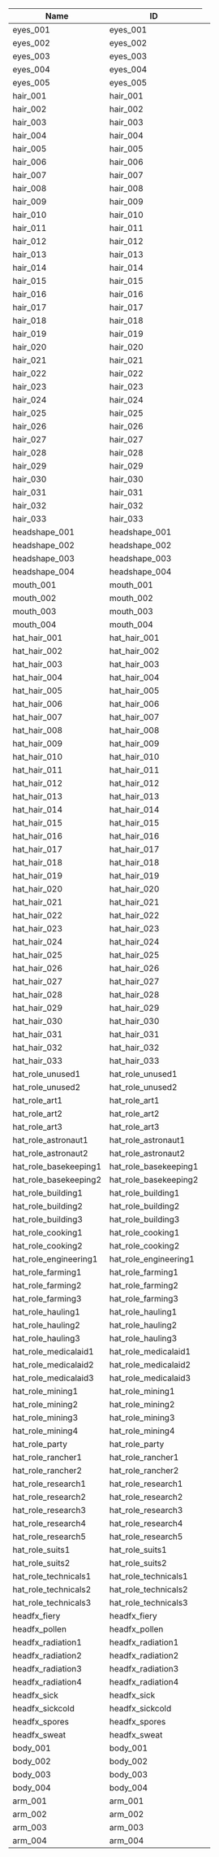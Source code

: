 <table>
    <thead>
        <th data-sort-default>Name</th>
        <th>ID</th>
    </thead>
        <tr>
            <td>eyes_001</td>
            <td>eyes_001</td>
            <td></td>
        </tr>
        <tr>
            <td>eyes_002</td>
            <td>eyes_002</td>
            <td></td>
        </tr>
        <tr>
            <td>eyes_003</td>
            <td>eyes_003</td>
            <td></td>
        </tr>
        <tr>
            <td>eyes_004</td>
            <td>eyes_004</td>
            <td></td>
        </tr>
        <tr>
            <td>eyes_005</td>
            <td>eyes_005</td>
            <td></td>
        </tr>
        <tr>
            <td>hair_001</td>
            <td>hair_001</td>
            <td></td>
        </tr>
        <tr>
            <td>hair_002</td>
            <td>hair_002</td>
            <td></td>
        </tr>
        <tr>
            <td>hair_003</td>
            <td>hair_003</td>
            <td></td>
        </tr>
        <tr>
            <td>hair_004</td>
            <td>hair_004</td>
            <td></td>
        </tr>
        <tr>
            <td>hair_005</td>
            <td>hair_005</td>
            <td></td>
        </tr>
        <tr>
            <td>hair_006</td>
            <td>hair_006</td>
            <td></td>
        </tr>
        <tr>
            <td>hair_007</td>
            <td>hair_007</td>
            <td></td>
        </tr>
        <tr>
            <td>hair_008</td>
            <td>hair_008</td>
            <td></td>
        </tr>
        <tr>
            <td>hair_009</td>
            <td>hair_009</td>
            <td></td>
        </tr>
        <tr>
            <td>hair_010</td>
            <td>hair_010</td>
            <td></td>
        </tr>
        <tr>
            <td>hair_011</td>
            <td>hair_011</td>
            <td></td>
        </tr>
        <tr>
            <td>hair_012</td>
            <td>hair_012</td>
            <td></td>
        </tr>
        <tr>
            <td>hair_013</td>
            <td>hair_013</td>
            <td></td>
        </tr>
        <tr>
            <td>hair_014</td>
            <td>hair_014</td>
            <td></td>
        </tr>
        <tr>
            <td>hair_015</td>
            <td>hair_015</td>
            <td></td>
        </tr>
        <tr>
            <td>hair_016</td>
            <td>hair_016</td>
            <td></td>
        </tr>
        <tr>
            <td>hair_017</td>
            <td>hair_017</td>
            <td></td>
        </tr>
        <tr>
            <td>hair_018</td>
            <td>hair_018</td>
            <td></td>
        </tr>
        <tr>
            <td>hair_019</td>
            <td>hair_019</td>
            <td></td>
        </tr>
        <tr>
            <td>hair_020</td>
            <td>hair_020</td>
            <td></td>
        </tr>
        <tr>
            <td>hair_021</td>
            <td>hair_021</td>
            <td></td>
        </tr>
        <tr>
            <td>hair_022</td>
            <td>hair_022</td>
            <td></td>
        </tr>
        <tr>
            <td>hair_023</td>
            <td>hair_023</td>
            <td></td>
        </tr>
        <tr>
            <td>hair_024</td>
            <td>hair_024</td>
            <td></td>
        </tr>
        <tr>
            <td>hair_025</td>
            <td>hair_025</td>
            <td></td>
        </tr>
        <tr>
            <td>hair_026</td>
            <td>hair_026</td>
            <td></td>
        </tr>
        <tr>
            <td>hair_027</td>
            <td>hair_027</td>
            <td></td>
        </tr>
        <tr>
            <td>hair_028</td>
            <td>hair_028</td>
            <td></td>
        </tr>
        <tr>
            <td>hair_029</td>
            <td>hair_029</td>
            <td></td>
        </tr>
        <tr>
            <td>hair_030</td>
            <td>hair_030</td>
            <td></td>
        </tr>
        <tr>
            <td>hair_031</td>
            <td>hair_031</td>
            <td></td>
        </tr>
        <tr>
            <td>hair_032</td>
            <td>hair_032</td>
            <td></td>
        </tr>
        <tr>
            <td>hair_033</td>
            <td>hair_033</td>
            <td></td>
        </tr>
        <tr>
            <td>headshape_001</td>
            <td>headshape_001</td>
            <td></td>
        </tr>
        <tr>
            <td>headshape_002</td>
            <td>headshape_002</td>
            <td></td>
        </tr>
        <tr>
            <td>headshape_003</td>
            <td>headshape_003</td>
            <td></td>
        </tr>
        <tr>
            <td>headshape_004</td>
            <td>headshape_004</td>
            <td></td>
        </tr>
        <tr>
            <td>mouth_001</td>
            <td>mouth_001</td>
            <td></td>
        </tr>
        <tr>
            <td>mouth_002</td>
            <td>mouth_002</td>
            <td></td>
        </tr>
        <tr>
            <td>mouth_003</td>
            <td>mouth_003</td>
            <td></td>
        </tr>
        <tr>
            <td>mouth_004</td>
            <td>mouth_004</td>
            <td></td>
        </tr>
        <tr>
            <td>hat_hair_001</td>
            <td>hat_hair_001</td>
            <td></td>
        </tr>
        <tr>
            <td>hat_hair_002</td>
            <td>hat_hair_002</td>
            <td></td>
        </tr>
        <tr>
            <td>hat_hair_003</td>
            <td>hat_hair_003</td>
            <td></td>
        </tr>
        <tr>
            <td>hat_hair_004</td>
            <td>hat_hair_004</td>
            <td></td>
        </tr>
        <tr>
            <td>hat_hair_005</td>
            <td>hat_hair_005</td>
            <td></td>
        </tr>
        <tr>
            <td>hat_hair_006</td>
            <td>hat_hair_006</td>
            <td></td>
        </tr>
        <tr>
            <td>hat_hair_007</td>
            <td>hat_hair_007</td>
            <td></td>
        </tr>
        <tr>
            <td>hat_hair_008</td>
            <td>hat_hair_008</td>
            <td></td>
        </tr>
        <tr>
            <td>hat_hair_009</td>
            <td>hat_hair_009</td>
            <td></td>
        </tr>
        <tr>
            <td>hat_hair_010</td>
            <td>hat_hair_010</td>
            <td></td>
        </tr>
        <tr>
            <td>hat_hair_011</td>
            <td>hat_hair_011</td>
            <td></td>
        </tr>
        <tr>
            <td>hat_hair_012</td>
            <td>hat_hair_012</td>
            <td></td>
        </tr>
        <tr>
            <td>hat_hair_013</td>
            <td>hat_hair_013</td>
            <td></td>
        </tr>
        <tr>
            <td>hat_hair_014</td>
            <td>hat_hair_014</td>
            <td></td>
        </tr>
        <tr>
            <td>hat_hair_015</td>
            <td>hat_hair_015</td>
            <td></td>
        </tr>
        <tr>
            <td>hat_hair_016</td>
            <td>hat_hair_016</td>
            <td></td>
        </tr>
        <tr>
            <td>hat_hair_017</td>
            <td>hat_hair_017</td>
            <td></td>
        </tr>
        <tr>
            <td>hat_hair_018</td>
            <td>hat_hair_018</td>
            <td></td>
        </tr>
        <tr>
            <td>hat_hair_019</td>
            <td>hat_hair_019</td>
            <td></td>
        </tr>
        <tr>
            <td>hat_hair_020</td>
            <td>hat_hair_020</td>
            <td></td>
        </tr>
        <tr>
            <td>hat_hair_021</td>
            <td>hat_hair_021</td>
            <td></td>
        </tr>
        <tr>
            <td>hat_hair_022</td>
            <td>hat_hair_022</td>
            <td></td>
        </tr>
        <tr>
            <td>hat_hair_023</td>
            <td>hat_hair_023</td>
            <td></td>
        </tr>
        <tr>
            <td>hat_hair_024</td>
            <td>hat_hair_024</td>
            <td></td>
        </tr>
        <tr>
            <td>hat_hair_025</td>
            <td>hat_hair_025</td>
            <td></td>
        </tr>
        <tr>
            <td>hat_hair_026</td>
            <td>hat_hair_026</td>
            <td></td>
        </tr>
        <tr>
            <td>hat_hair_027</td>
            <td>hat_hair_027</td>
            <td></td>
        </tr>
        <tr>
            <td>hat_hair_028</td>
            <td>hat_hair_028</td>
            <td></td>
        </tr>
        <tr>
            <td>hat_hair_029</td>
            <td>hat_hair_029</td>
            <td></td>
        </tr>
        <tr>
            <td>hat_hair_030</td>
            <td>hat_hair_030</td>
            <td></td>
        </tr>
        <tr>
            <td>hat_hair_031</td>
            <td>hat_hair_031</td>
            <td></td>
        </tr>
        <tr>
            <td>hat_hair_032</td>
            <td>hat_hair_032</td>
            <td></td>
        </tr>
        <tr>
            <td>hat_hair_033</td>
            <td>hat_hair_033</td>
            <td></td>
        </tr>
        <tr>
            <td>hat_role_unused1</td>
            <td>hat_role_unused1</td>
            <td></td>
        </tr>
        <tr>
            <td>hat_role_unused2</td>
            <td>hat_role_unused2</td>
            <td></td>
        </tr>
        <tr>
            <td>hat_role_art1</td>
            <td>hat_role_art1</td>
            <td></td>
        </tr>
        <tr>
            <td>hat_role_art2</td>
            <td>hat_role_art2</td>
            <td></td>
        </tr>
        <tr>
            <td>hat_role_art3</td>
            <td>hat_role_art3</td>
            <td></td>
        </tr>
        <tr>
            <td>hat_role_astronaut1</td>
            <td>hat_role_astronaut1</td>
            <td></td>
        </tr>
        <tr>
            <td>hat_role_astronaut2</td>
            <td>hat_role_astronaut2</td>
            <td></td>
        </tr>
        <tr>
            <td>hat_role_basekeeping1</td>
            <td>hat_role_basekeeping1</td>
            <td></td>
        </tr>
        <tr>
            <td>hat_role_basekeeping2</td>
            <td>hat_role_basekeeping2</td>
            <td></td>
        </tr>
        <tr>
            <td>hat_role_building1</td>
            <td>hat_role_building1</td>
            <td></td>
        </tr>
        <tr>
            <td>hat_role_building2</td>
            <td>hat_role_building2</td>
            <td></td>
        </tr>
        <tr>
            <td>hat_role_building3</td>
            <td>hat_role_building3</td>
            <td></td>
        </tr>
        <tr>
            <td>hat_role_cooking1</td>
            <td>hat_role_cooking1</td>
            <td></td>
        </tr>
        <tr>
            <td>hat_role_cooking2</td>
            <td>hat_role_cooking2</td>
            <td></td>
        </tr>
        <tr>
            <td>hat_role_engineering1</td>
            <td>hat_role_engineering1</td>
            <td></td>
        </tr>
        <tr>
            <td>hat_role_farming1</td>
            <td>hat_role_farming1</td>
            <td></td>
        </tr>
        <tr>
            <td>hat_role_farming2</td>
            <td>hat_role_farming2</td>
            <td></td>
        </tr>
        <tr>
            <td>hat_role_farming3</td>
            <td>hat_role_farming3</td>
            <td></td>
        </tr>
        <tr>
            <td>hat_role_hauling1</td>
            <td>hat_role_hauling1</td>
            <td></td>
        </tr>
        <tr>
            <td>hat_role_hauling2</td>
            <td>hat_role_hauling2</td>
            <td></td>
        </tr>
        <tr>
            <td>hat_role_hauling3</td>
            <td>hat_role_hauling3</td>
            <td></td>
        </tr>
        <tr>
            <td>hat_role_medicalaid1</td>
            <td>hat_role_medicalaid1</td>
            <td></td>
        </tr>
        <tr>
            <td>hat_role_medicalaid2</td>
            <td>hat_role_medicalaid2</td>
            <td></td>
        </tr>
        <tr>
            <td>hat_role_medicalaid3</td>
            <td>hat_role_medicalaid3</td>
            <td></td>
        </tr>
        <tr>
            <td>hat_role_mining1</td>
            <td>hat_role_mining1</td>
            <td></td>
        </tr>
        <tr>
            <td>hat_role_mining2</td>
            <td>hat_role_mining2</td>
            <td></td>
        </tr>
        <tr>
            <td>hat_role_mining3</td>
            <td>hat_role_mining3</td>
            <td></td>
        </tr>
        <tr>
            <td>hat_role_mining4</td>
            <td>hat_role_mining4</td>
            <td></td>
        </tr>
        <tr>
            <td>hat_role_party</td>
            <td>hat_role_party</td>
            <td></td>
        </tr>
        <tr>
            <td>hat_role_rancher1</td>
            <td>hat_role_rancher1</td>
            <td></td>
        </tr>
        <tr>
            <td>hat_role_rancher2</td>
            <td>hat_role_rancher2</td>
            <td></td>
        </tr>
        <tr>
            <td>hat_role_research1</td>
            <td>hat_role_research1</td>
            <td></td>
        </tr>
        <tr>
            <td>hat_role_research2</td>
            <td>hat_role_research2</td>
            <td></td>
        </tr>
        <tr>
            <td>hat_role_research3</td>
            <td>hat_role_research3</td>
            <td></td>
        </tr>
        <tr>
            <td>hat_role_research4</td>
            <td>hat_role_research4</td>
            <td></td>
        </tr>
        <tr>
            <td>hat_role_research5</td>
            <td>hat_role_research5</td>
            <td></td>
        </tr>
        <tr>
            <td>hat_role_suits1</td>
            <td>hat_role_suits1</td>
            <td></td>
        </tr>
        <tr>
            <td>hat_role_suits2</td>
            <td>hat_role_suits2</td>
            <td></td>
        </tr>
        <tr>
            <td>hat_role_technicals1</td>
            <td>hat_role_technicals1</td>
            <td></td>
        </tr>
        <tr>
            <td>hat_role_technicals2</td>
            <td>hat_role_technicals2</td>
            <td></td>
        </tr>
        <tr>
            <td>hat_role_technicals3</td>
            <td>hat_role_technicals3</td>
            <td></td>
        </tr>
        <tr>
            <td>headfx_fiery</td>
            <td>headfx_fiery</td>
            <td></td>
        </tr>
        <tr>
            <td>headfx_pollen</td>
            <td>headfx_pollen</td>
            <td></td>
        </tr>
        <tr>
            <td>headfx_radiation1</td>
            <td>headfx_radiation1</td>
            <td></td>
        </tr>
        <tr>
            <td>headfx_radiation2</td>
            <td>headfx_radiation2</td>
            <td></td>
        </tr>
        <tr>
            <td>headfx_radiation3</td>
            <td>headfx_radiation3</td>
            <td></td>
        </tr>
        <tr>
            <td>headfx_radiation4</td>
            <td>headfx_radiation4</td>
            <td></td>
        </tr>
        <tr>
            <td>headfx_sick</td>
            <td>headfx_sick</td>
            <td></td>
        </tr>
        <tr>
            <td>headfx_sickcold</td>
            <td>headfx_sickcold</td>
            <td></td>
        </tr>
        <tr>
            <td>headfx_spores</td>
            <td>headfx_spores</td>
            <td></td>
        </tr>
        <tr>
            <td>headfx_sweat</td>
            <td>headfx_sweat</td>
            <td></td>
        </tr>
        <tr>
            <td>body_001</td>
            <td>body_001</td>
            <td></td>
        </tr>
        <tr>
            <td>body_002</td>
            <td>body_002</td>
            <td></td>
        </tr>
        <tr>
            <td>body_003</td>
            <td>body_003</td>
            <td></td>
        </tr>
        <tr>
            <td>body_004</td>
            <td>body_004</td>
            <td></td>
        </tr>
        <tr>
            <td>arm_001</td>
            <td>arm_001</td>
            <td></td>
        </tr>
        <tr>
            <td>arm_002</td>
            <td>arm_002</td>
            <td></td>
        </tr>
        <tr>
            <td>arm_003</td>
            <td>arm_003</td>
            <td></td>
        </tr>
        <tr>
            <td>arm_004</td>
            <td>arm_004</td>
            <td></td>
        </tr>
</table>
